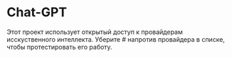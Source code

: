 # Chat-GPT
Этот проект использует открытый доступ к провайдерам исскуственного интеллекта.
Уберите # напротив провайдера в списке, чтобы протестировать его работу.
